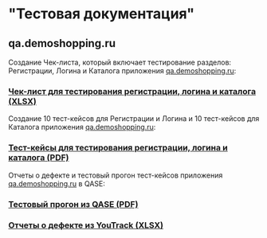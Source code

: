 # "Тестовая документация"
## qa.demoshopping.ru
Создание Чек-листа, который включает тестирование разделов: Регистрации, Логина и Каталога приложения <a href=https://qa.demoshopping.ru/>qa.demoshopping.ru</a>:
### [Чек-лист для тестирования регистрации, логина и каталога (XLSX)](https://docs.google.com/spreadsheets/d/1zwhsdN667Qrc3eg_2llk7Wu7GYBM7IAjVa9FMN-EVSE/edit?usp=sharing)
Создание 10 тест-кейсов для Регистрации и Логина и 10 тест-кейсов для Каталога приложения <a href=https://qa.demoshopping.ru/>qa.demoshopping.ru</a>:
### [Тест-кейсы для тестирования регистрации, логина и каталога (PDF)](https://github.com/StanTokarev/docs/blob/main/Stan%20Tokarev%20-%20Test%20Cases%20for%20registration%2C%20logIn%2C%20product%20catalog.pdf) 
Отчеты о дефекте и тестовый прогон тест-кейсов приложения <a href=https://qa.demoshopping.ru/>qa.demoshopping.ru</a> в QASE:
### [Тестовый прогон из QASE (PDF)](https://github.com/StanTokarev/docs/blob/main/Stan%20Tokarev%20-%20Test%20Runs%20from%20QASE.pdf)
### [Отчеты о дефекте из YouTrack (XLSX)](https://github.com/StanTokarev/docs/blob/main/Stan%20Tokarev%20-%20Bug%20Reports%20from%20YouTrack2.xlsx)

